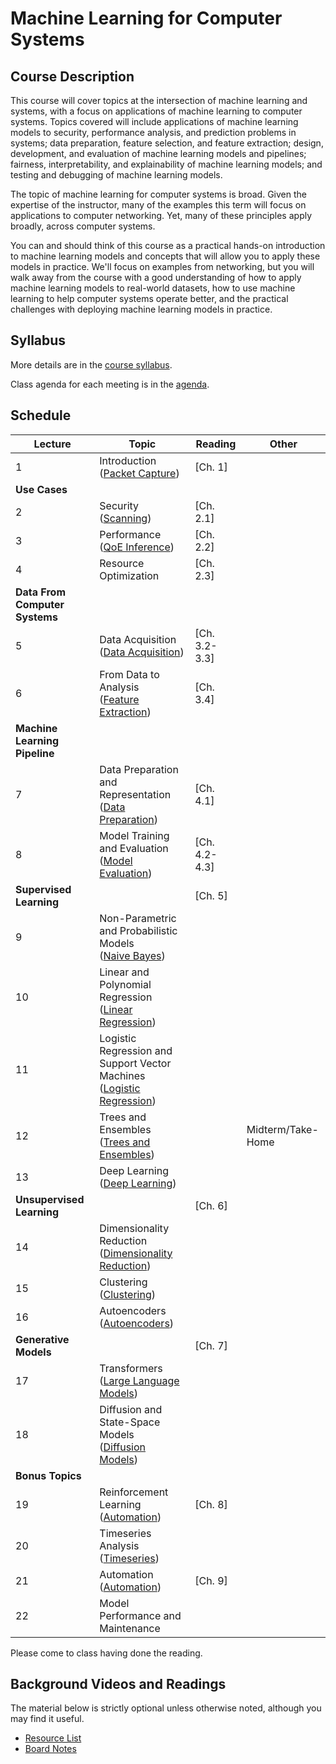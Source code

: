 # Machine Learning for Computer Systems

## Course Description

This course will cover topics at the intersection of machine learning and
systems, with a focus on applications of machine learning to computer systems.
Topics covered will include applications of machine learning models to
security, performance analysis, and prediction problems in systems; data
preparation, feature selection, and feature extraction; design, development,
and evaluation of machine learning models and pipelines; fairness,
interpretability, and explainability of machine learning models; and testing
and debugging of machine learning models.

The topic of machine learning for computer systems is broad. Given the
expertise of the instructor, many of the examples this term will focus on
applications to computer networking. Yet, many of these principles apply
broadly, across computer systems.

You can and should think of this course as a practical hands-on introduction
to machine learning models and concepts that will allow you to apply these
models in practice. We'll focus on examples from networking, but you will walk
away from the course with a good understanding of how to apply machine
learning models to real-world datasets, how to use machine learning to help
computer systems operate better, and the practical challenges with deploying
machine learning models in practice.

## Syllabus

More details are in the [course syllabus](syllabus.md).

Class agenda for each meeting is in the [agenda](agenda.md).

## Schedule 



| Lecture                            | Topic                                                                                                                   | Reading                       | Other             |
| ---------------------------------- | -------------------------------------                                                                                   | ----------------------------- | ----------        |
| 1                                  | Introduction<br />([Packet Capture](notebooks/01-Packet-Capture-Basics-Clean.html))                                     | [Ch. 1]
| **Use Cases**                      |                                                                                                                         |                               |                   |
| 2                                  | Security<br />([Scanning](notebooks/02-Motivation-Security-Clean.html))                                                 | [Ch. 2.1]
| 3                                  | Performance<br />([QoE Inference](notebooks/03-Performance-Service-Clean.html))                                         | [Ch. 2.2]
| 4                                  | Resource Optimization                                                                                                   | [Ch. 2.3]
| **Data From Computer Systems**     |                                                                                                                         |                               |                   |
| 5                                  | Data Acquisition<br>([Data Acquisition](notebooks/05-Data-Acquisition-Clean.html))                                      | [Ch. 3.2-3.3]
| 6                                  | From Data to Analysis<br>([Feature Extraction](notebooks/06-Feature-Extraction-Clean.html))                             | [Ch. 3.4]
| **Machine Learning Pipeline**      |                                                                                                                         |                               |                   |
| 7                                  | Data Preparation and Representation<br>([Data Preparation](notebooks/07-Data-Preparation-Clean.html))                   | [Ch. 4.1]
| 8                                  | Model Training and Evaluation<br>([Model Evaluation](notebooks/08-ML-Pipeline-Clean.html))                              | [Ch. 4.2-4.3]
| **Supervised Learning**            |                                                                                                                         | [Ch. 5]
| 9                                  | Non-Parametric and Probabilistic Models<br>([Naive Bayes](notebooks/09-Naive-Bayes-Clean.html))                         |                               |                   |
| 10                                 | Linear and Polynomial Regression<br>([Linear Regression](notebooks/10-Linear-Regression-Clean.html))                    |                               |                   |
| 11                                 | Logistic Regression and Support Vector Machines<br>([Logistic Regression](notebooks/11-Logistic-Regression-Clean.html)) |                               |                   |
| 12                                 | Trees and Ensembles<br>([Trees and Ensembles](notebooks/12-Trees-Ensembles-Clean.html))                                 |                               | Midterm/Take-Home |
| 13                                 | Deep Learning<br>([Deep Learning](notebooks/13-Deep-Learning-Clean.html))                                               |                               |                   |
| **Unsupervised Learning**          |                                                                                                                         | [Ch. 6]
| 14                                 | Dimensionality Reduction<br>([Dimensionality Reduction](notebooks/14-Dimensionality-Reduction-Clean.html))              |                               |                   |
| 15                                 | Clustering<br>([Clustering](notebooks/15-Clustering-Clean.html))                                                        |                               |                   |
| 16                                 | Autoencoders<br>([Autoencoders](notebooks/16-Autoencoders-Clean.html))                                                  |
| **Generative Models**              |                                                                                                                         | [Ch. 7]
| 17                                 | Transformers <br>([Large Language Models](notebooks/18-LLM-Clean.html))                                                  |                               |                   |
| 18                                 | Diffusion and State-Space Models <br />([Diffusion Models](notebooks/20-Diffusion-Clean.html))                           |                               |                   |
| **Bonus Topics**                   |                                                                                                                         |                               |                   |
| 19                                 | Reinforcement Learning<br>([Automation](notebooks/19-Reinforcement-Clean.html))                                         | [Ch. 8]
| 20                                 | Timeseries Analysis<br>([Timeseries](notebooks/17-Timeseries-Clean.html))                                               |                               |                   |
| 21                                 | Automation<br>([Automation](notebooks/16-Automation-Clean.html))                                                        | [Ch. 9]                       |
| 22                                 | Model Performance and Maintenance                                                                                       |                               |

Please come to class having done the reading. 

## Background Videos and Readings

The material below is strictly optional unless otherwise noted, although you
may find it useful.

* [Resource List](ml.md)
* [Board Notes](https://www.dropbox.com/s/fef5y9enms6djlr/ML%20for%20Systems.pdf?dl=0)



